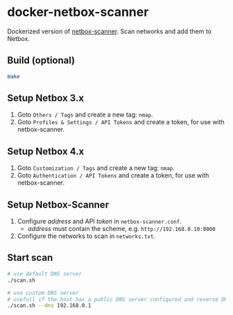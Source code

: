 # docker-netbox-scanner

Dockerized version of [netbox-scanner](https://github.com/lopes/netbox-scanner). Scan networks and add them to Netbox.

## Build (optional)

```bash
make
```

## Setup Netbox 3.x

1. Goto `Others / Tags` and create a new tag: `nmap`.
1. Goto `Profiles & Settings / API Tokens` and create a token, for use with netbox-scanner.

## Setup Netbox 4.x

1. Goto `Customization / Tags` and create a new tag: `nmap`.
1. Goto `Authentication / API Tokens` and create a token, for use with netbox-scanner.

## Setup Netbox-Scanner

1. Configure *address* and API *token* in `netbox-scanner.conf`.
   - *address* must contain the scheme, e.g. `http://192.168.0.10:8000`
2. Configure the networks to scan in `networks.txt`.

## Start scan

```bash
# use default DNS server
./scan.sh

# use custom DNS server
# usefull if the host has a public DNS server configured and reverse DNS is not working for scanned hosts on the local network
./scan.sh --dns 192.168.0.1
```
